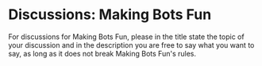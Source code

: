 # Discussions: Making Bots Fun

For discussions for Making Bots Fun, please in the title state the topic of your discussion and in the description you are free to say what you want to say, as long as it does not break Making Bots Fun's rules.
